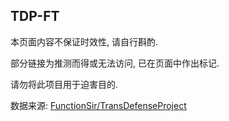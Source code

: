 ## TDP-FT

本页面内容不保证时效性, 请自行斟酌.

部分链接为推测而得或无法访问, 已在页面中作出标记.

请勿将此项目用于迫害目的.

数据来源: [FunctionSir/TransDefenseProject](https://github.com/FunctionSir/TransDefenseProject)
